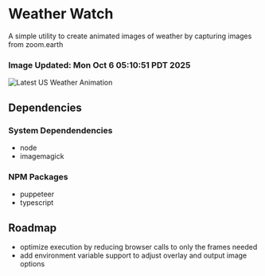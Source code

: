 # Weather Watch

A simple utility to create animated images of weather by capturing images from zoom.earth

### Image Updated: Mon Oct  6 05:10:51 PDT 2025

![Latest US Weather Animation](animations/2025-10-06.webp)

## Dependencies
### System Dependendencies
* node
* imagemagick
### NPM Packages
* puppeteer
* typescript

## Roadmap
* optimize execution by reducing browser calls to only the frames needed
* add environment variable support to adjust overlay and output image options
